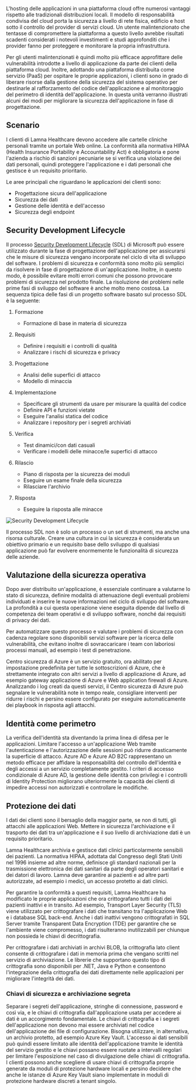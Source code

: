 L'hosting delle applicazioni in una piattaforma cloud offre numerosi vantaggi rispetto alle tradizionali distribuzioni locali. Il modello di responsabilità condivisa del cloud porta la sicurezza a livello di rete fisica, edificio e host sotto il controllo del provider di servizi cloud. Un utente malintenzionato che tentasse di compromettere la piattaforma a questo livello avrebbe risultati scadenti considerati i notevoli investimenti e studi approfonditi che i provider fanno per proteggere e monitorare la propria infrastruttura.

Per gli utenti malintenzionati è quindi molto più efficace approfittare delle vulnerabilità introdotte a livello di applicazione da parte dei clienti della piattaforma cloud. Inoltre, adottando una piattaforma distribuita come servizio (PaaS) per ospitare le proprie applicazioni, i clienti sono in grado di liberare risorse dalla gestione della sicurezza del sistema operativo per destinarle al rafforzamento del codice dell'applicazione e al monitoraggio del perimetro di identità dell'applicazione. In questa unità verranno illustrati alcuni dei modi per migliorare la sicurezza dell'applicazione in fase di progettazione.

## <a name="scenario"></a>Scenario

I clienti di Lamna Healthcare devono accedere alle cartelle cliniche personali tramite un portale Web online. La conformità alla normativa HIPAA (Health Insurance Portability e Accountability Act) è obbligatoria e pone l'azienda a rischio di sanzioni pecuniarie se si verifica una violazione dei dati personali, quindi proteggere l'applicazione e i dati personali che gestisce è un requisito prioritario.

Le aree principali che riguardano le applicazioni dei clienti sono:

- Progettazione sicura dell'applicazione
- Sicurezza dei dati
- Gestione delle identità e dell'accesso
- Sicurezza degli endpoint

## <a name="security-development-lifecycle"></a>Security Development Lifecycle

Il processo [Security Development Lifecycle](https://www.microsoft.com/sdl) (SDL) di Microsoft può essere utilizzato durante la fase di progettazione dell'applicazione per assicurarsi che le misure di sicurezza vengano incorporate nel ciclo di vita di sviluppo del software. I problemi di sicurezza e conformità sono molto più semplici da risolvere in fase di progettazione di un'applicazione. Inoltre, in questo modo, è possibile evitare molti errori comuni che possono provocare problemi di sicurezza nel prodotto finale. La risoluzione dei problemi nelle prime fasi di sviluppo del software è anche molto meno costosa. La sequenza tipica delle fasi di un progetto software basato sul processo SDL è la seguente:

1. Formazione

    - Formazione di base in materia di sicurezza

1. Requisiti

    - Definire i requisiti e i controlli di qualità
    - Analizzare i rischi di sicurezza e privacy
 
1. Progettazione

    - Analisi delle superfici di attacco
    - Modello di minaccia
 
1. Implementazione

    - Specificare gli strumenti da usare per misurare la qualità del codice
    - Definire API e funzioni vietate
    - Eseguire l'analisi statica del codice
    - Analizzare i repository per i segreti archiviati
 
1. Verifica

    - Test dinamici/con dati casuali
    - Verificare i modelli delle minacce/le superfici di attacco
 
1. Rilascio

    - Piano di risposta per la sicurezza dei moduli
    - Eseguire un esame finale della sicurezza
    - Rilasciare l'archivio
 
1. Risposta 

    - Eseguire la risposta alle minacce

![Security Development Lifecycle](../media/sdl.png)

Il processo SDL non è solo un processo o un set di strumenti, ma anche una risorsa culturale. Creare una cultura in cui la sicurezza è considerata un obiettivo primario e un requisito base dello sviluppo di qualsiasi applicazione può far evolvere enormemente le funzionalità di sicurezza delle aziende.

<!-- Bear in mind that the migration of un-modified applications (especially COTS procured software systems) will not be able to perform many of the steps listed above.
 -->

## <a name="operational-security-assessment"></a>Valutazione della sicurezza operativa

Dopo aver distribuito un'applicazione, è essenziale continuare a valutarne lo stato di sicurezza, definire modalità di attenuazione degli eventuali problemi individuati e inserire le nuove informazioni nel ciclo di sviluppo del software. La profondità a cui questa operazione viene eseguita dipende dal livello di competenza dei team operativi e di sviluppo software, nonché dai requisiti di privacy dei dati.

Per automatizzare questo processo e valutare i problemi di sicurezza con cadenza regolare sono disponibili servizi software per la ricerca delle vulnerabilità, che evitano inoltre di sovraccaricare i team con laboriosi processi manuali, ad esempio i test di penetrazione.

Centro sicurezza di Azure è un servizio gratuito, ora abilitato per impostazione predefinita per tutte le sottoscrizioni di Azure, che è strettamente integrato con altri servizi a livello di applicazione di Azure, ad esempio gateway applicazione di Azure e Web application firewall di Azure. Analizzando i log creati da questi servizi, il Centro sicurezza di Azure può segnalare le vulnerabilità note in tempo reale, consigliare interventi per ridurre i rischi e persino essere configurato per eseguire automaticamente dei playbook in risposta agli attacchi.

<!-- SDL culture
Key Vault / MSI
CSE = App  -> DB & App Storage
Mention approach of code scanning & SDL
Scanning for passwords - Git
 -->

## <a name="identity-as-the-perimeter"></a>Identità come perimetro

La verifica dell'identità sta diventando la prima linea di difesa per le applicazioni. Limitare l'accesso a un'applicazione Web tramite l'autenticazione e l'autorizzazione delle sessioni può ridurre drasticamente la superficie di attacco. Azure AD e Azure AD B2C rappresentano un metodo efficace per affidare la responsabilità del controllo dell'identità e degli accessi a un servizio completamente gestito. I criteri di accesso condizionale di Azure AD, la gestione delle identità con privilegi e i controlli di Identity Protection migliorano ulteriormente la capacità dei clienti di impedire accessi non autorizzati e controllare le modifiche.

## <a name="data-protection"></a>Protezione dei dati

I dati dei clienti sono il bersaglio della maggior parte, se non di tutti, gli attacchi alle applicazioni Web. Mettere in sicurezza l'archiviazione e il trasporto dei dati tra un'applicazione e il suo livello di archiviazione dati è un requisito prioritario.

Lamna Healthcare archivia e gestisce dati clinici particolarmente sensibili dei pazienti. La normativa HIPAA, adottata dal Congresso degli Stati Uniti nel 1996 insieme ad altre norme, definisce gli standard nazionali per la trasmissione elettronica dei dati sanitari da parte degli operatori sanitari e dei datori di lavoro. Lamna deve garantire ai pazienti e ad altre parti autorizzate, ad esempio i medici, un accesso protetto ai dati clinici.

Per garantire la conformità a questi requisiti, Lamna Healthcare ha modificato le proprie applicazioni che ora crittografano tutti i dati dei pazienti inattivi e in transito. Ad esempio, Transport Layer Security (TLS) viene utilizzato per crittografare i dati che transitano tra l'applicazione Web e i database SQL back-end. Anche i dati inattivi vengono crittografati in SQL Server tramite Transparent Data Encryption (TDE) per garantire che se l'ambiente viene compromesso, i dati risulteranno inutilizzabili per chiunque non possieda le chiavi di decrittografia.

Per crittografare i dati archiviati in archivi BLOB, la crittografia lato client consente di crittografare i dati in memoria prima che vengano scritti nel servizio di archiviazione. Le librerie che supportano questo tipo di crittografia sono disponibili per .NET, Java e Python e consentono l'integrazione della crittografia dei dati direttamente nelle applicazioni per migliorare l'integrità dei dati.

### <a name="secure-key-and-secret-storage"></a>Chiavi di sicurezza e archiviazione segreta

Separare i segreti dell'applicazione, stringhe di connessione, password e così via, e le chiavi di crittografia dall'applicazione usata per accedere ai dati è un accorgimento fondamentale. Le chiavi di crittografia e i segreti dell'applicazione non devono mai essere archiviati nel codice dell'applicazione dei file di configurazione. Bisogna utilizzare, in alternativa, un archivio protetto, ad esempio Azure Key Vault. L'accesso ai dati sensibili può quindi essere limitato alle identità dell'applicazione tramite le identità del servizio gestito e le chiavi possano essere ruotate a intervalli regolari per limitare l'esposizione nel caso di divulgazione delle chiavi di crittografia. I clienti possono anche scegliere di usare chiavi di crittografia proprie generate da moduli di protezione hardware locali e persino decidere che anche le istanze di Azure Key Vault siano implementate in moduli di protezione hardware discreti a tenant singolo.

<!-- ### Secure and immutable file storage

All Azure storage accounts are encrypted by default using Microsoft managed keys. Azure customers also have the ability to use their own encryption keys (BYOK) to encrypt blob, file and queue data so that even the hosting provider has no access to unencrypted data. Data immutability is often required for auditing purposes or when legal disputes call for data to be effectively frozen for a determined amount of time. Azure has recently introduced an [immutable data storage](https://docs.microsoft.com/azure/storage/blobs/storage-blob-immutable-storage) option known as Write-Once, Read many (WORM) for this scenario. -->
